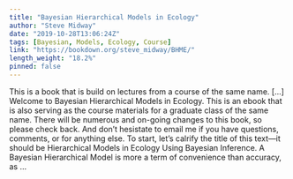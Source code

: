 ```yaml
---
title: "Bayesian Hierarchical Models in Ecology"
author: "Steve Midway"
date: "2019-10-28T13:06:24Z"
tags: [Bayesian, Models, Ecology, Course]
link: "https://bookdown.org/steve_midway/BHME/"
length_weight: "18.2%"
pinned: false
---
```


This is a book that is build on lectures from a course of the same name. [...] Welcome to Bayesian Hierarchical Models in Ecology. This is an ebook that is also serving as the course materials for a graduate class of the same name. There will be numerous and on-going changes to this book, so please check back. And don’t hesistate to email me if you have questions, comments, or for anything else. To start, let’s calrify the title of this text—it should be Hierarchical Models in Ecology Using Bayesian Inference. A Bayesian Hierarchical Model is more a term of convenience than accuracy, as ...

